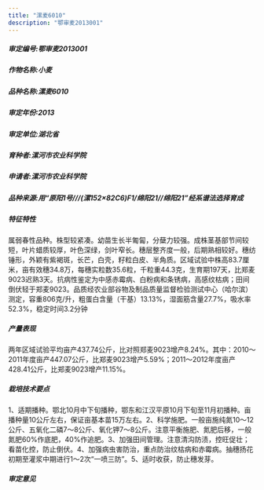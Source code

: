 ```yaml
---
title: "漯麦6010"
description: "鄂审麦2013001"
---
```

##### 审定编号:鄂审麦2013001

##### 作物名称:小麦

##### 品种名称:漯麦6010

##### 审定年份:2013

##### 审定单位:湖北省

##### 育种者:漯河市农业科学院

##### 申请者:漯河市农业科学院

##### 品种来源:用“原阳1号///(漯152×82C6)F1/绵阳21//绵阳21”经系谱法选择育成

##### 特征特性
属弱春性品种。株型较紧凑。幼苗生长半匍匐，分蘖力较强。成株茎基部节间较短，叶片蜡质较厚，叶色深绿，剑叶窄长。穗层整齐度一般，后期熟相较好。穗纺锤形，外颖有紫褐斑，长芒，白壳，籽粒白皮、半角质。区域试验中株高83.7厘米，亩有效穗34.8万，每穗实粒数35.6粒，千粒重44.3克，生育期197天，比郑麦9023迟熟3天。抗病性鉴定为中感赤霉病、白粉病和条锈病，高感纹枯病；田间倒伏轻于郑麦9023。品质经农业部谷物及制品质量监督检验测试中心（哈尔滨）测定，容重806克/升，粗蛋白含量（干基）13.13%，湿面筋含量27.7%，吸水率52.3%，稳定时间3.2分钟

##### 产量表现
两年区域试验平均亩产437.74公斤，比对照郑麦9023增产8.24%。其中：2010～2011年度亩产447.07公斤，比郑麦9023增产5.59%；2011～2012年度亩产428.41公斤，比郑麦9023增产11.15%。

##### 栽培技术要点
1、适期播种。鄂北10月中下旬播种，鄂东和江汉平原10月下旬至11月初播种。亩播种量10公斤左右，保证亩基本苗15万左右。2、科学施肥。一般亩施纯氮10～12公斤、五氧化二磷7～8公斤、氧化钾7～8公斤。注意平衡施肥、氮肥后移，一般氮肥60%作底肥，40%作追肥。3、加强田间管理。注意清沟防渍，控旺促壮；看苗化控，防止倒伏。4、加强病虫害防治，重点防治纹枯病和赤霉病。抽穗扬花初期至灌浆中期进行1～2次“一喷三防”。5、适时收获，防止穗发芽。

##### 审定意见


